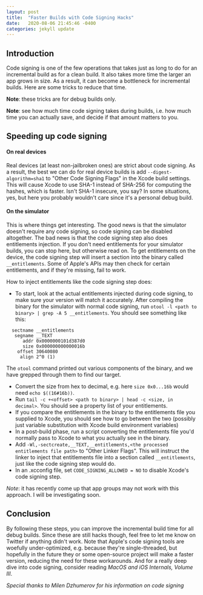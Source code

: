 ```yaml
---
layout: post
title:  "Faster Builds with Code Signing Hacks"
date:   2020-08-06 21:45:46 -0400
categories: jekyll update
---
```


## Introduction

Code signing is one of the few operations that takes just as long to do for an incremental build as for a clean build. It also takes more time the larger an app grows in size. As a result, it can become a bottleneck for incremental builds. Here are some tricks to reduce that time.

__Note__: these tricks are for debug builds only.

__Note__: see how much time code signing takes during builds, i.e. how much time you can actually save, and decide if that amount matters to you.

## Speeding up code signing

#### On real devices

Real devices (at least non-jailbroken ones) are strict about code signing. As a result, the best we can do for real device builds is add `--digest-algorithm=sha1` to "Other Code Signing Flags" in the Xcode build settings. This will cause Xcode to use SHA-1 instead of SHA-256 for computing the hashes, which is faster. Isn't SHA-1 insecure, you say? In some situations, yes, but here you probably wouldn't care since it's a personal debug build.

#### On the simulator

This is where things get interesting. The good news is that the simulator doesn't require any code signing, so code signing can be disabled altogether. The bad news is that the code signing step also does entitlements injection. If you don't need entitlements for your simulator builds, you can stop here, but otherwise read on. To get entitlements on the device, the code signing step will insert a section into the binary called `__entitlements`. Some of Apple's APIs may then check for certain entitlements, and if they're missing, fail to work.

How to inject entitlements like the code signing step does:

- To start, look at the actual entitlements injected during code signing, to make sure your version will match it accurately. After compiling the binary for the simulator with normal code signing, run `otool -l <path to binary> | grep -A 5 __entitlements`. You should see something like this:
```
  sectname __entitlements
   segname __TEXT
      addr 0x0000000101d387d0
      size 0x000000000000016b
    offset 30640080
     align 2^0 (1)
```

The `otool` command printed out various components of the binary, and we have grepped through them to find our target.

- Convert the size from hex to decimal, e.g. here `size 0x0...16b` would need `echo $((16#16b))`.
- Run `tail -c +<offset> <path to binary> | head -c <size, in decimal>`. You should see a property list of your entitlements.
- If you compare the entitlements in the binary to the entitlements file you supplied to Xcode, you should see how to go between the two (possibly just variable substitution with Xcode build environment variables)
- In a post-build phase, run a script converting the entitlements file you'd normally pass to Xcode to what you actually see in the binary.
- Add `-Wl,-sectcreate,__TEXT,__entitlements,<the processed entitlements file path>` to "Other Linker Flags". This will instruct the linker to inject that entitlements file into a section called `__entitlements`, just like the code signing step would do.
- In an .xcconfig file, set `CODE_SIGNING_ALLOWED = NO` to disable Xcode's code signing step.

_Note_: it has recently come up that app groups may not work with this approach. I will be investigating soon.

## Conclusion

By following these steps, you can improve the incremental build time for all debug builds. Since these are still hacks though, feel free to let me know on Twitter if anything didn't work. Note that Apple's code signing tools are woefully under-optimized, e.g. because they're single-threaded, but hopefully in the future they or some open-source project will make a faster version, reducing the need for these workarounds. And for a really deep dive into code signing, consider reading _MacOS and iOS Internals, Volume III_.

_Special thanks to Milen Dzhumerov for his information on code signing_
